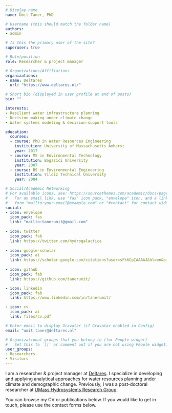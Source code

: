 ```yaml
---
# Display name
name: Ümit Taner, PhD

# Username (this should match the folder name)
authors:
- admin

# Is this the primary user of the site?
superuser: true

# Role/position
role: Researcher & project manager

# Organizations/Affiliations
organizations:
- name: Deltares
  url: "https://www.deltares.nl/"

# Short bio (displayed in user profile at end of posts)
bio: ""

interests:
- Resilient water infrastructure planning
- Decision-making under climate change
- Water systems modeling & decision-support tools

education:
  courses:
  - course: PhD in Water Resources Engineering
    institution: University of Massachusetts Amherst
    year: 2017
  - course: MS in Environmental Technology
    institution: Bogazici University
    year: 2007
  - course: BS in Environmental Engineering
    institution: Yildiz Technical University
    year: 2004

# Social/Academic Networking
# For available icons, see: https://sourcethemes.com/academic/docs/page-builder/#icons
#   For an email link, use "fas" icon pack, "envelope" icon, and a link in the
#   form "mailto:your-email@example.com" or "#contact" for contact widget.
social:
- icon: envelope
  icon_pack: fas
  link: "mailto:tanerumit@gmail.com"
  
- icon: twitter
  icon_pack: fab
  link: https://twitter.com/hydrogalactica
  
- icon: google-scholar
  icon_pack: ai
  link: https://scholar.google.com/citations?user=sFk6CpIAAAAJ&hl=en&oi=ao
  
- icon: github
  icon_pack: fab
  link: https://github.com/tanerumit/

- icon: linkedin
  icon_pack: fab
  link: https://www.linkedin.com/in/tanerumit/

- icon: cv
  icon_pack: ai
  link: files/cv.pdf

# Enter email to display Gravatar (if Gravatar enabled in Config)
email: "umit.taner@deltares.nl"

# Organizational groups that you belong to (for People widget)
#   Set this to `[]` or comment out if you are not using People widget.
user_groups:
- Researchers
- Visitors
---
```


I am a researcher & project manager at [Deltares](https://www.deltares.nl). I specialize in developing and applying analytical approaches for water resources planning under climate and demographic change. Previously, I was a post-doctoral researcher at [UMass Hydrosystems Research Group](https://blogs.umass.edu/hydrosystems/).  
  
You can browse my CV or publications below. If you would like to get in touch, please use the contact forms below. 
